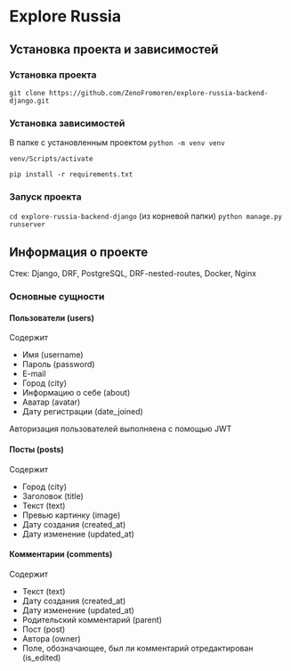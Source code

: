# Explore Russia  

## Установка проекта и зависимостей




### Установка проекта 
```git clone https://github.com/ZenoFromoren/explore-russia-backend-django.git```




### Установка зависимостей
В папке с установленным проектом
```python -m venv venv```

```venv/Scripts/activate```

```pip install -r requirements.txt```




### Запуск проекта
```cd explore-russia-backend-django``` (из корневой папки)
```python manage.py runserver```




## Информация о проекте
Стек: Django, DRF, PostgreSQL, DRF-nested-routes, Docker, Nginx




### Основные сущности




#### Пользователи (users)
Содержит
- Имя (username)
- Пароль (password)
- E-mail
- Город (city)
- Информацию о себе (about)
- Аватар (avatar)
- Дату регистрации (date_joined)

Авторизация пользователей выполняена с помощью JWT




#### Посты (posts)
Содержит
- Город (city)
- Заголовок (title)
- Текст (text)
- Превью картинку (image)
- Дату создания (created_at)
- Дату изменение (updated_at)



#### Комментарии (comments)
Содержит
- Текст (text)
- Дату создания (created_at)
- Дату изменение (updated_at)
- Родительский комментарий (parent)
- Пост (post)
- Автора (owner)
- Поле, обозначающее, был ли комментарий отредактирован (is_edited) 
